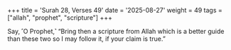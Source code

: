+++
title = 'Surah 28, Verses 49'
date = '2025-08-27'
weight = 49
tags = ["allah", "prophet", "scripture"]
+++

Say, ˹O Prophet,˺ “Bring then a scripture from Allah which is a better guide than these two so I may follow it, if your claim is true.”